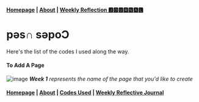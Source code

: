 #### [Homepage](https://jolly20220861.github.io/)   |  [About](https://jolly20220861.github.io/about) |  [Weekly Reflection 🅹🅾🆄🆁🅽🅰🅻](https://jolly20220861.github.io/journals)

# pǝs∩ sǝpoƆ

Here's the list of the codes I used along the way.

#### To Add A Page

![image](https://user-images.githubusercontent.com/110364984/183291518-a1f405a5-aba8-44c0-98bb-2eb902f02e53.png)
_**Week 1** represents the name of the page that you'd like to create_

#### [Homepage](jolly20220861.github.io)   | [About](https://jolly20220861.github.io/about)   | [Codes Used](https://jolly20220861.github.io/Codes)   | [Weekly Reflective Journal](https://jolly20220861.github.io/journals)

